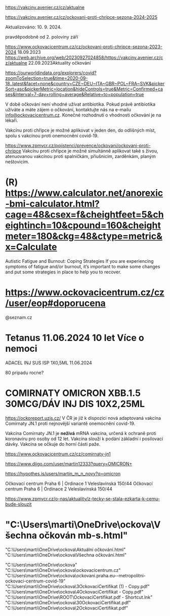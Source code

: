 

https://vakciny.avenier.cz/cz/aktualne

https://vakciny.avenier.cz/cz/ockovani-proti-chripce-sezona-2024-2025

Aktualizováno: 10. 9. 2024.

pravděpodobně od 2. poloviny září

https://www.ockovacicentrum.cz/cz/ockovani-proti-chripce-sezona-2023-2024
18.09.2023
https://web.archive.org/web/20230927024858/https://vakciny.avenier.cz/cz/aktualne
22.09.2023Aktuality očkování




https://ourworldindata.org/explorers/covid?zoomToSelection=true&time=2020-09-18..latest&facet=none&country=CZE~DEU~ITA~GBR~POL~FRA~SVK&pickerSort=asc&pickerMetric=location&hideControls=true&Metric=Confirmed+cases&Interval=7-day+rolling+average&Relative+to+population=true



 V době očkování není vhodné užívat antibiotika. Pokud právě antibiotika užíváte a máte zájem o očkování, kontaktujte nás na e-mailu info@ockovacicentrum.cz. Konečné rozhodnutí o vhodnosti očkování je na lékaři. 



Vakcínu proti chřipce je možné aplikovat v jeden den, do odlišných míst, spolu s vakcínou proti onemocnění covid-19. 

https://www.zpmvcr.cz/pojistenci/prevence/ockovani/ockovani-proti-chripce
Vakcínu proti chřipce je možné simultánně aplikovat také s živou, atenuovanou vakcínou proti spalničkám, příušnicím, zarděnkám, planým neštovicím.



# (R) https://www.calculator.net/anorexic-bmi-calculator.html?cage=48&csex=f&cheightfeet=5&cheightinch=10&cpound=160&cheightmeter=180&ckg=48&ctype=metric&x=Calculate

Autistic Fatigue and Burnout: Coping Strategies
If you are experiencing symptoms of fatigue and/or burnout, it’s important to make some changes and put some strategies in place to help you to recover.


# https://www.ockovacicentrum.cz/cz/user/eop#doporucena

@seznam.cz


# Tetanus		11.06.2024	10 let	Více o nemoci
ADACEL INJ SUS ISP 1X0,5ML	11.06.2024	

80 pripadu rocne?








# COMIRNATY OMICRON XBB.1.5 30MCG/DÁV INJ DIS 10X2,25ML	

https://ockoreport.uzis.cz/
V ČR je již k dispozici nová adaptovaná vakcína Comirnaty JN.1 proti nejnovější variantě onemocnění covid-19.





Vakcína Comirnaty JN.1 je **neživá** mRNA vakcína, určená k ochraně proti koronaviru pro osoby od 12 let.  Vakcína slouží k podání základní i posilovací dávky. Vakcína se očkuje do horní části paže.

https://www.ockovacicentrum.cz/cz/comirnaty-jn1


https://www.diigo.com/user/martin12333?query=OMICRON+

https://hypothes.is/users/martin_m_n_novy?q=omicron

Očkovací centrum Praha 6 |
Ordinace 1
Veleslavínská 150/44
Očkovací centrum Praha 6 |
Ordinace 2
Veleslavínská 150/44

https://www.zpmvcr.cz/o-nas/aktuality/z-tecky-se-stala-ezkarta-k-cemu-bude-slouzit


# "C:\Users\marti\OneDrive\ockova\Všechna očkován  mb-s.html"

"C:\Users\marti\OneDrive\ockova\Aktuální očkování.html"
"C:\Users\marti\OneDrive\ockova\Všechna očkování.html"

"C:\Users\marti\OneDrive\ockova"
"C:\Users\marti\OneDrive\ockova\ockovacicentrum.cz"
"C:\Users\marti\OneDrive\ockova\ockovani.praha.eu--metropolitni-ockovaci-centrum-covid-19"
"C:\Users\marti\OneDrive\ockova\3OckovaciCertifikat (1) - Copy.pdf"
"C:\Users\marti\OneDrive\ockova\4OckovaciCertifikat - Copy.pdf"
"C:\Users\marti\OneDrive\ROOT\OckovaciCertifikat.pdf - Shortcut.lnk"
"C:\Users\marti\OneDrive\ockova\30OckovaciCertifikat.pdf"
"C:\Users\marti\OneDrive\ockova\2OckovaciCertifikat.pdf"



